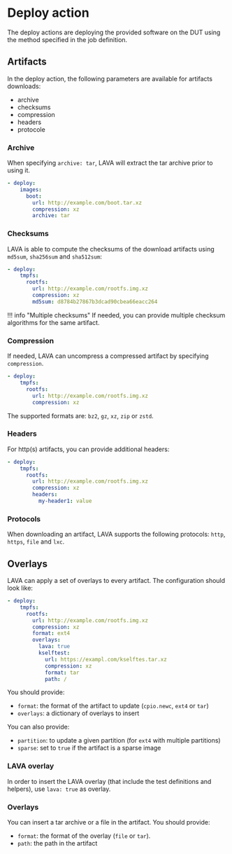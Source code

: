 # Deploy action

The deploy actions are deploying the provided software on the DUT using the
method specified in the job definition.

## Artifacts

In the deploy action, the following parameters are available for artifacts
downloads:

* archive
* checksums
* compression
* headers
* protocole

### Archive

When specifying `archive: tar`, LAVA will extract the tar archive prior to
using it.

```yaml
- deploy:
    images:
      boot:
        url: http://example.com/boot.tar.xz
        compression: xz
        archive: tar
```

### Checksums

LAVA is able to compute the checksums of the download
artifacts using `md5sum`, `sha256sum` and `sha512sum`:

```yaml
- deploy:
    tmpfs:
      rootfs:
        url: http://example.com/rootfs.img.xz
        compression: xz
        md5sum: d8784b27867b3dcad90cbea66eacc264
```

!!! info "Multiple checksums"
    If needed, you can provide multiple checksum algorithms for the same
    artifact.

### Compression

If needed, LAVA can uncompress a compressed artifact by specifying
`compression`.

```yaml
- deploy:
    tmpfs:
      rootfs:
        url: http://example.com/rootfs.img.xz
        compression: xz
```

The supported formats are: `bz2`, `gz`, `xz`, `zip` or `zstd`.

### Headers

For http(s) artifacts, you can provide additional headers:

```yaml
- deploy:
    tmpfs:
      rootfs:
        url: http://example.com/rootfs.img.xz
        compression: xz
        headers:
          my-header1: value
```

### Protocols

When downloading an artifact, LAVA supports the following protocols: `http`,
`https`, `file` and `lxc`.

## Overlays

LAVA can apply a set of overlays to every artifact. The configuration should
look like:

```yaml
- deploy:
    tmpfs:
      rootfs:
        url: http://example.com/rootfs.img.xz
        compression: xz
        format: ext4
        overlays:
          lava: true
          kselftest:
            url: https://exampl.com/kselftes.tar.xz
            compression: xz
            format: tar
            path: /
```

You should provide:

* `format`: the format of the artifact to update (`cpio.newc`, `ext4` or `tar`)
* `overlays`: a dictionary of overlays to insert

You can also provide:

* `partition`: to update a given partition (for `ext4` with multiple partitions)
* `sparse`: set to `true` if the artifact is a sparse image

### LAVA overlay

In order to insert the LAVA overlay (that include the test definitions and
helpers), use `lava: true` as overlay.

### Overlays

You can insert a tar archive or a file in the artifact. You should provide:

* `format`: the format of the overlay (`file` or `tar`).
* `path`: the path in the artifact
